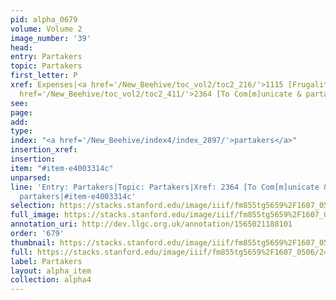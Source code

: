 ```yaml
---
pid: alpha_0679
volume: Volume 2
image_number: '39'
head: 
entry: Partakers
topic: Partakers
first_letter: P
xref: Expenses|<a href='/New_Beehive/toc_vol2/toc2_216/'>1115 [Frugality]</a>||<a
  href='/New_Beehive/toc_vol2/toc2_411/'>2364 [To Com[m]unicate & partake]</a>
see: 
page: 
add: 
type: 
index: "<a href='/New_Beehive/index4/index_2897/'>partakers</a>"
insertion_xref: 
insertion: 
item: "#item-e4003314c"
unparsed: 
line: 'Entry: Partakers|Topic: Partakers|Xref: 2364 [To Com[m]unicate & partake]|Index:
  partakers|#item-e4003314c'
selection: https://stacks.stanford.edu/image/iiif/fm855tg5659%2F1607_0506/242,304,3090,238/full/0/default.jpg
full_image: https://stacks.stanford.edu/image/iiif/fm855tg5659%2F1607_0506/full/full/0/default.jpg
annotation_uri: http://dev.llgc.org.uk/annotation/1565021188101
order: '679'
thumbnail: https://stacks.stanford.edu/image/iiif/fm855tg5659%2F1607_0506/242,304,600,180/250,/0/default.jpg
full: https://stacks.stanford.edu/image/iiif/fm855tg5659%2F1607_0506/242,304,3090,238/full/0/default.jpg
label: Partakers
layout: alpha_item
collection: alpha4
---
```

